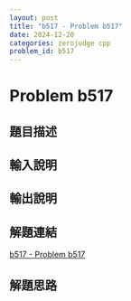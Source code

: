 ```yaml
---
layout: post
title: "b517 - Problem b517"
date: 2024-12-20
categories: zerojudge cpp
problem_id: b517
---
```


# Problem b517

## 題目描述



## 輸入說明



## 輸出說明



## 解題連結

[b517 - Problem b517](https://zerojudge.tw/ShowProblem?problemid=b517)

## 解題思路

